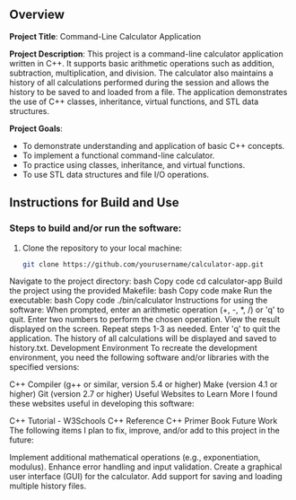 ## Overview

**Project Title**: Command-Line Calculator Application

**Project Description**: 
This project is a command-line calculator application written in C++. It supports basic arithmetic operations such as addition, subtraction, multiplication, and division. The calculator also maintains a history of all calculations performed during the session and allows the history to be saved to and loaded from a file. The application demonstrates the use of C++ classes, inheritance, virtual functions, and STL data structures.

**Project Goals**:
- To demonstrate understanding and application of basic C++ concepts.
- To implement a functional command-line calculator.
- To practice using classes, inheritance, and virtual functions.
- To use STL data structures and file I/O operations.

## Instructions for Build and Use

### Steps to build and/or run the software:

1. Clone the repository to your local machine:
   ```bash
   git clone https://github.com/yourusername/calculator-app.git
Navigate to the project directory:
bash
Copy code
cd calculator-app
Build the project using the provided Makefile:
bash
Copy code
make
Run the executable:
bash
Copy code
./bin/calculator
Instructions for using the software:
When prompted, enter an arithmetic operation (+, -, *, /) or 'q' to quit.
Enter two numbers to perform the chosen operation.
View the result displayed on the screen.
Repeat steps 1-3 as needed. Enter 'q' to quit the application.
The history of all calculations will be displayed and saved to history.txt.
Development Environment
To recreate the development environment, you need the following software and/or libraries with the specified versions:

C++ Compiler (g++ or similar, version 5.4 or higher)
Make (version 4.1 or higher)
Git (version 2.7 or higher)
Useful Websites to Learn More
I found these websites useful in developing this software:

C++ Tutorial - W3Schools
C++ Reference
C++ Primer Book
Future Work
The following items I plan to fix, improve, and/or add to this project in the future:

 Implement additional mathematical operations (e.g., exponentiation, modulus).
 Enhance error handling and input validation.
 Create a graphical user interface (GUI) for the calculator.
 Add support for saving and loading multiple history files.
